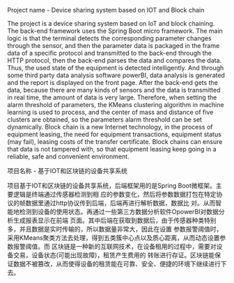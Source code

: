 Project name - Device sharing system based on IOT and Block chain

The project is a device sharing system based on IoT and block chaining. The back-end framework uses 
the Spring Boot micro framework. The main logic is that the terminal detects the corresponding parameter 
changes through the sensor, and then the parameter data is packaged in the frame data of a specific 
protocol and transmitted to the back-end through the HTTP protocol, then the back-end parses the data and 
compares the data. Thus, the used state of the equipment is detected intelligently. And through some third 
party data analysis software powerBI, data analysis is generated and the report is displayed on the front page.
After the back-end gets the data, because there are many kinds of sensors and the data is transmitted in real 
time, the amount of data is very large. Therefore, when setting the alarm threshold of parameters, the KMeans 
clustering algorithm in machine learning is used to process, and the center of mass and distance of five clusters 
are obtained, so the parameters alarm threshold can be set dynamically. Block chain is a new Internet technology, 
in the process of equipment leasing, the need for equipment transactions, equipment status (may fail), leasing costs 
of the transfer certificate. Block chains can ensure that data is not tampered with, so that equipment leasing keep 
going in a reliable, safe and convenient environment. 


项目名称 - 基于IOT和区块链的设备共享系统

项目基于IOT和区块链的设备共享系统，后端框架用的是Spring Boot微框架。主要逻辑是终端通过传感器检测到相
应的参数变化，然后将参数数据打包在特定协议的帧数据里通过http协议传到后端，后端再进行解析数据，数据比
对。从而智能地检测到设备的使用状态。再通过一些第三方数据分析软件OpowerBI对数据分析生成报表显示在前端
页面。其中后端在获取到数据后，由于传感器种类特别多，并且数据是实时传输的，所以数据量非常大，因此在设置
参数报警阈值时，采用KMeans聚类方法去处理，得到五类簇中心点以及质心距离，从而动态设置参数报警阈值。而
区块链是一种新的互联网技术，在设备租用的过程中，需要对设备交易，设备状态(可能出现故障)，租赁产生费用的
转账进行存证。区块链能保证数据不被篡改，从而使得设备的租赁能在可靠、安全、便捷的环境下继续进行下去。